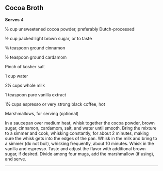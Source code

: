 ﻿## Cocoa Broth

**Serves** 4

½ cup unsweetened cocoa powder, preferably Dutch-processed

½ cup packed light brown sugar, or to taste

¾ teaspoon ground cinnamon

½ teaspoon ground cardamom

Pinch of kosher salt

1 cup water

2½ cups whole milk

1 teaspoon pure vanilla extract

1½ cups espresso or very strong black coffee, hot

Marshmallows, for serving (optional)

In a saucepan over medium heat, whisk together the cocoa powder, brown sugar, cinnamon, cardamom, salt, and water until smooth. Bring the mixture to a simmer and cook, whisking constantly, for about 2 minutes, making sure the whisk gets into the edges of the pan. Whisk in the milk and bring to a simmer (do not boil), whisking frequently, about 10 minutes. Whisk in the vanilla and espresso. Taste and adjust the flavor with additional brown sugar, if desired. Divide among four mugs, add the marshmallow (if using), and serve.

---

